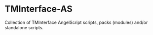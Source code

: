 # TMInterface-AS
Collection of TMInterface AngelScript scripts, packs (modules) and/or standalone scripts.
